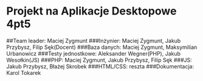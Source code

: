 # Projekt na Aplikacje Desktopowe 4pt5
##Team leader: Maciej Zygmunt
###Inżynier: Maciej Zygmunt, Jakub Przybysz, Filip Sęk(Docent)
###Baza danych: Maciej Zygmunt, Maksymilian Urbanowicz
###Testy jednostkowe: Aleksander Wegner(PHP), Jakub Wesołkin(JS)
###PHP: Maciej Zygmunt, Jakub Przybysz, Filip Sęk
###JS: Jakub Przybysz, Błażej Skrobek
###HTML/CSS: reszta
###Dokumentacja: Karol Tokarek
